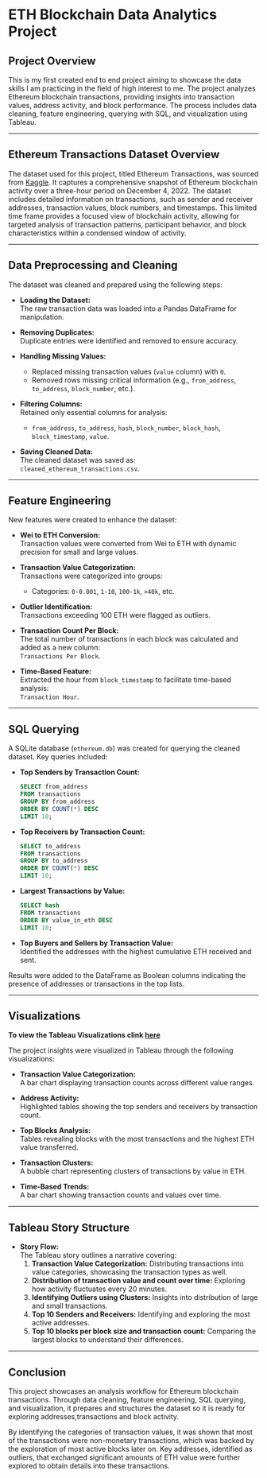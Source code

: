 # **ETH Blockchain Data Analytics Project**

## **Project Overview**  
This is my first created end to end project aiming to showcase the data skills I am practicing in the field of high interest to me. The project analyzes Ethereum blockchain transactions, providing insights into transaction values, address activity, and block performance. The process includes data cleaning, feature engineering, querying with SQL, and visualization using Tableau.

---

## **Ethereum Transactions Dataset Overview**


The dataset used for this project, titled Ethereum Transactions, was sourced from [Kaggle](https://www.kaggle.com/datasets/blessontomjoseph/ethereum-transactions?resource=download&select=eth_transactions.csv). It captures a comprehensive snapshot of Ethereum blockchain activity over a three-hour period on December 4, 2022. The dataset includes detailed information on transactions, such as sender and receiver addresses, transaction values, block numbers, and timestamps. This limited time frame provides a focused view of blockchain activity, allowing for targeted analysis of transaction patterns, participant behavior, and block characteristics within a condensed window of activity.

---
## **Data Preprocessing and Cleaning**

The dataset was cleaned and prepared using the following steps:

- **Loading the Dataset:**  
  The raw transaction data was loaded into a Pandas DataFrame for manipulation.

- **Removing Duplicates:**  
  Duplicate entries were identified and removed to ensure accuracy.

- **Handling Missing Values:**  
  - Replaced missing transaction values (`value` column) with `0`.  
  - Removed rows missing critical information (e.g., `from_address`, `to_address`, `block_number`, etc.).

- **Filtering Columns:**  
  Retained only essential columns for analysis:  
  - `from_address`, `to_address`, `hash`, `block_number`, `block_hash`, `block_timestamp`, `value`.

- **Saving Cleaned Data:**  
  The cleaned dataset was saved as:  
  `cleaned_ethereum_transactions.csv`.

---

## **Feature Engineering**

New features were created to enhance the dataset:

- **Wei to ETH Conversion:**  
  Transaction values were converted from Wei to ETH with dynamic precision for small and large values.

- **Transaction Value Categorization:**  
  Transactions were categorized into groups:
  - Categories: `0-0.001`, `1-10`, `100-1k`, `>40k`, etc.

- **Outlier Identification:**  
  Transactions exceeding 100 ETH were flagged as outliers.

- **Transaction Count Per Block:**  
  The total number of transactions in each block was calculated and added as a new column:  
  `Transactions Per Block`.

- **Time-Based Feature:**  
  Extracted the hour from `block_timestamp` to facilitate time-based analysis:  
  `Transaction Hour`.

---

## **SQL Querying**

A SQLite database (`ethereum.db`) was created for querying the cleaned dataset. Key queries included:

- **Top Senders by Transaction Count:**
    ```sql
    SELECT from_address
    FROM transactions
    GROUP BY from_address
    ORDER BY COUNT(*) DESC
    LIMIT 10;
    ```

- **Top Receivers by Transaction Count:**
    ```sql
    SELECT to_address
    FROM transactions
    GROUP BY to_address
    ORDER BY COUNT(*) DESC
    LIMIT 10;
    ```

- **Largest Transactions by Value:**
    ```sql
    SELECT hash
    FROM transactions
    ORDER BY value_in_eth DESC
    LIMIT 10;
    ```

- **Top Buyers and Sellers by Transaction Value:**  
  Identified the addresses with the highest cumulative ETH received and sent.

Results were added to the DataFrame as Boolean columns indicating the presence of addresses or transactions in the top lists.

---

## **Visualizations**

**To view the Tableau Visualizations clink [here](https://public.tableau.com/views/EthereumBlockchainActivityInsightsfromAddressesBlocksandTransactions/EthereumBlockchainActivityInsightsfromAddressesBlocksandTransactions?:language=en-US&:sid=&:redirect=auth&:display_count=n&:origin=viz_share_link)**


The project insights were visualized in Tableau through the following visualizations:

- **Transaction Value Categorization:**  
  A bar chart displaying transaction counts across different value ranges.

- **Address Activity:**  
  Highlighted tables showing the top senders and receivers by transaction count.

- **Top Blocks Analysis:**  
  Tables revealing blocks with the most transactions and the highest ETH value transferred.

- **Transaction Clusters:**  
  A bubble chart representing clusters of transactions by value in ETH.

- **Time-Based Trends:**  
  A bar chart showing transaction counts and values over time.

---

## **Tableau Story Structure**

- **Story Flow:**  
  The Tableau story outlines a narrative covering:
  1. **Transaction Value Categorization:** Distributing transactions into value categories, showcasing the transaction types as well.
  2. **Distribution of transaction value and count over time:** Exploring how activity fluctuates every 20 minutes.
  3. **Identifying Outliers using Clusters:** Insights into distribution of large and small transactions.
  4. **Top 10 Senders and Receivers:** Identifying and exploring the most active addresses.
  5. **Top 10 blocks per block size and transaction count:** Comparing the largest blocks to understand their differences.
 
---

## **Conclusion**

This project showcases an analysis workflow for Ethereum blockchain transactions. Through data cleaning, feature engineering, SQL querying, and visualization, it prepares and structures the dataset so it is ready for exploring addresses,transactions and block activity. 

By identifying the categories of transaction values, it was shown that most of the transactions were non-monetary transactions, which was backed by the exploration of most active blocks later on. Key addresses, identified as outliers, that exchanged significant amounts of ETH value were further explored to obtain details into these transactions.


